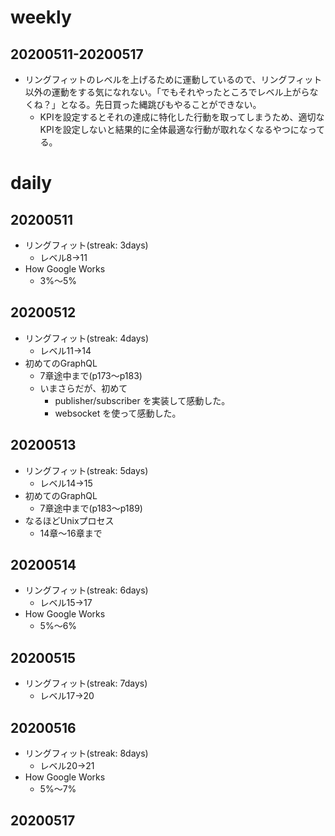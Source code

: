 # weekly
## 20200511-20200517
* リングフィットのレベルを上げるために運動しているので、リングフィット以外の運動をする気になれない。「でもそれやったところでレベル上がらなくね？」となる。先日買った縄跳びもやることができない。
  * KPIを設定するとそれの達成に特化した行動を取ってしまうため、適切なKPIを設定しないと結果的に全体最適な行動が取れなくなるやつになってる。

# daily
## 20200511
* リングフィット(streak: 3days)
  * レベル8→11
* How Google Works
  * 3%〜5%

## 20200512
* リングフィット(streak: 4days)
  * レベル11→14
* 初めてのGraphQL
  * 7章途中まで(p173〜p183)
  * いまさらだが、初めて
    * publisher/subscriber を実装して感動した。
    * websocket を使って感動した。

## 20200513
* リングフィット(streak: 5days)
  * レベル14→15
* 初めてのGraphQL
  * 7章途中まで(p183〜p189)
* なるほどUnixプロセス
  * 14章〜16章まで

## 20200514
* リングフィット(streak: 6days)
  * レベル15→17
* How Google Works
  * 5%〜6%

## 20200515
* リングフィット(streak: 7days)
  * レベル17→20

## 20200516
* リングフィット(streak: 8days)
  * レベル20→21
* How Google Works
  * 5%〜7%

## 20200517

